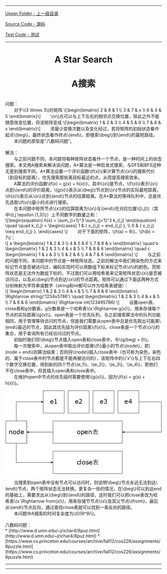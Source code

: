 <script type="text/javascript" async src="//cdn.bootcss.com/mathjax/2.7.0/MathJax.js?config=TeX-AMS-MML_HTMLorMML"></script>
<script type="text/javascript" async src="https://cdnjs.cloudflare.com/ajax/libs/mathjax/2.7.1/MathJax.js?config=TeX-MML-AM_CHTML"></script>


--------
[Upper Folder - 上一级目录](../)

[Source Code - 源码](https://github.com/zhaochenyou/Way-to-Algorithm/blob/master/src/Search/AStarSearch.hpp)

[Test Code - 测试](https://github.com/zhaochenyou/Way-to-Algorithm/blob/master/src/Search/AStarSearch.cpp)


--------

<div>
<h1 align="center"> A Star Search </h1>
<h1 align="center"> A搜索 </h1>
<br>
问题：<br>
&emsp;&emsp;对于\(3 \times 3\)的矩阵
\[\begin{bmatrix}
2 & 8 & 1 \\
3 & 7 & x \\
6 & 4 & 5
\end{bmatrix}\]
&emsp;&emsp;\(x\)点可以与上下左右的相邻点交换位置，除此之外不能随意改变位置，将该矩阵变成
\[\begin{bmatrix}
1 & 2 & 3 \\
4 & 5 & 6 \\
7 & 8 & x
\end{bmatrix}\]
&emsp;&emsp;求最少变换次数以及变化经过，若将矩阵的初始状态看作起点\(beg\)，最终状态看作终点\(end\)，即搜索\(beg\)到\(end\)的最短路径。 <br>
&emsp;&emsp;本问题的原型是“八数码问题”。 <br>
<br>
解法： <br>
&emsp;&emsp;与之前问题不同，本问题将每种矩阵状态看作一个节点，是一种时间上的状态搜索。本文用A搜索来解决该问题，A*算法是一种启发式搜索，与DFS和BFS这种无差别搜索不同，A*算法设置一个评价函数\(f(x)\)来计算节点\(x\)的搜索代价（到目标的距离），优先搜索那些离目标最近的点，从而提高搜索效率。 <br>
&emsp;&emsp;A算法的评价函数\(f(x) = g(x) + h(x)\)，其中\(x\)是节点，\(f(x)\)表示\(x\)点到\(end\)的评价距离，\(g(x)\)表示从\(beg\)节点到\(x\)节点的实际最短距离，\(h(x)\)表示从\(x\)点到\(end\)节点的估算距离。在A*算法的等待队列中，总是优先选取\(f(x)\)最小的点进行搜索。 <br>
&emsp;&emsp;在本问题中矩阵节点\(x\)的估算距离为\(x\)与\(end\)在对应位置\([i,j]\)（其中\(i,j \epsilon [1,3]\)）上不同数字的数量之和： <br>
\[\begin{equation}
h(x) = \sum_{i=1}^3 \sum_{j=1}^3 k_{i,j}
\end{equation} \quad \quad
k_{i,j} =
\begin{cases}
1 & { x_{i,j} = end_{i,j} }, \\
0 & { x_{i,j} \neq end_{i,j} }.
\end{cases}
\]
&emsp;&emsp;对于下面的矩阵，\(h(a) = 6\)，\(h(b) = 7\)： <br>
\[
a
\begin{bmatrix}
1 & 2 & 3 \\
4 & 5 & 6 \\
7 & 8 & x
\end{bmatrix}
\quad
b
\begin{bmatrix}
1 & 2 & 3 \\
4 & x & 5 \\
7 & 8 & 6
\end{bmatrix}
\quad
c
\begin{bmatrix}
1 & x & 3 \\
5 & 2 & 6 \\
4 & 7 & 8
\end{bmatrix}
\]
&emsp;&emsp;与之前的问题不同，本问题中的节点是一种矩阵状态。之前的解法中我们用染色的方式来标记节点是否被访问过，编码实现时可以用数组下标来标记节点\(i\)的颜色。而矩阵状态是无法作为数组下标的，不过我们可以用哈希表来记录矩阵状态\(x\)是否被访问过，以及从\(beg\)节点到达\(x\)的节点距离。矩阵可以通过下面这两种方式分别映射为字符串或数字（string和int都可以作为哈希表键值）： <br>
\[
\begin{bmatrix}
1 & 2 & 3 \\
4 & x & 5 \\
7 & 8 & 6
\end{bmatrix}
\Rightarrow
string('1234x5786')
\quad
\begin{bmatrix}
1 & 2 & 3 \\
4 & x & 5 \\
7 & 8 & 6
\end{bmatrix}
\Rightarrow
int(123495786)
\]
&emsp;&emsp;设置open表、close表和g分数表。g分数表是一个哈希表\(x \Rightarrow g(x)\)，用来存储每个节点的实际距离\(g(x)\)。open表是一个优先队列，与之前搜索算法中的队列功能相同，用于管理等待访问的节点，但是我们需要从open表中总是优先取出可能离\(end\)最近的节点，因此其优先级为评价距离\(f(x)\)。close表是一个节点\(x\)的集合，用于查询所有已经访问过的节点。 <br>
&emsp;&emsp;初始时我们将\(beg\)节点插入open表和close表中，令\(g(beg) = 0\)。 <br>
&emsp;&emsp;每一次搜索中，从open表中取出评价距离\(f\)最小的节点\(node\)，若\(node = end\)则算法结束；否则将\(node\)插入close表中（也可称为染色，染色的、属于close表中的节点都是不能再被访问的），该矩阵中的\('x'\)与上下左右四个数字交换位置，得到新的四个节点\(e_1\)、\(e_2\)、\(e_3\)、\(e_4\)，若他们不在close表中，将其插入open表和close表中。 <br>
&emsp;&emsp;在维护open中节点的优先级时需要使用\(g(x)\)，因为\(f(x) = g(x) + h(x)\)。 <br>
<p align="center"><img src="../res/AStarSearch1.png" /></p>
&emsp;&emsp;当搜索到open表中没有节点可以访问时，则说明\(beg\)节点永远无法到达\(end\)节点，两个矩阵状态无法转换。更复杂一些的情况，在\(beg\)可以到达end的基础上，需要求出从\(beg\)到\(end\)的路径，这时我们可以把close表改为哈希表\(x \Rightarrow from(x)\)，用来存储节节点\(x\)及其父节点\(from\)，最后从\(end\)节点反向，通过查找close表就可以找到一条反向的路径。 <br>
&emsp;&emsp;本问题中A搜索的时间复杂度为\(O(9^9)\)。 <br>
</div>

<br>
八数码问题： <br>
* [http://www.d.umn.edu/~jrichar4/8puz.html](http://www.d.umn.edu/~jrichar4/8puz.html)
* [https://www.cs.princeton.edu/courses/archive/fall12/cos226/assignments/8puzzle.html](https://www.cs.princeton.edu/courses/archive/fall12/cos226/assignments/8puzzle.html)


--------
--------
